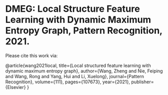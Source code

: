 # DMEG: Local Structure Feature Learning with Dynamic Maximum Entropy Graph, Pattern Recognition, 2021.

Please cite this work via: 

@article{wang2021local,
  title={Local structured feature learning with dynamic maximum entropy graph},
  author={Wang, Zheng and Nie, Feiping and Wang, Rong and Yang, Hui and Li, Xuelong},
  journal={Pattern Recognition},
  volume={111},
  pages={107673},
  year={2021},
  publisher={Elsevier}
}

